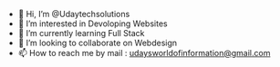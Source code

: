 - 👋 Hi, I’m @Udaytechsolutions
- 👀 I’m interested in Devoloping Websites
- 🌱 I’m currently learning Full Stack
- 💞️ I’m looking to collaborate on Webdesign
- 📫 How to reach me by mail : udaysworldofinformation@gmail.com 

<!---
Udaytechsolutions/Udaytechsolutions is a ✨ special ✨ repository because its `README.md` (this file) appears on your GitHub profile.
You can click the Preview link to take a look at your changes.
--->
